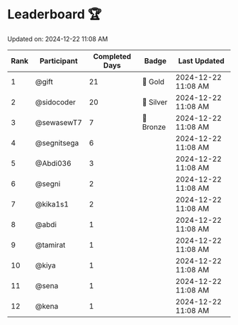 # Leaderboard 🏆

Updated on: 2024-12-22 11:08 AM

| Rank | Participant       | Completed Days | Badge      | Last Updated         |
|------|-------------------|----------------|------------|----------------------|
| 1    | @gift             | 21             | 🏅 Gold     | 2024-12-22 11:08 AM |
| 2    | @sidocoder        | 20             | 🥈 Silver   | 2024-12-22 11:08 AM |
| 3    | @sewasewT7        | 7              | 🥉 Bronze   | 2024-12-22 11:08 AM |
| 4    | @segnitsega       | 6              |            | 2024-12-22 11:08 AM |
| 5    | @Abdi036          | 3              |            | 2024-12-22 11:08 AM |
| 6    | @segni            | 2              |            | 2024-12-22 11:08 AM |
| 7    | @kika1s1          | 2              |            | 2024-12-22 11:08 AM |
| 8    | @abdi             | 1              |            | 2024-12-22 11:08 AM |
| 9    | @tamirat          | 1              |            | 2024-12-22 11:08 AM |
| 10   | @kiya             | 1              |            | 2024-12-22 11:08 AM |
| 11   | @sena             | 1              |            | 2024-12-22 11:08 AM |
| 12   | @kena             | 1              |            | 2024-12-22 11:08 AM |

